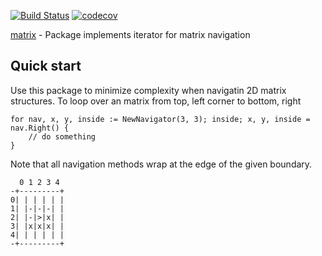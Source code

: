 [![Build Status](https://travis-ci.org/gregoryv/matrix.svg?branch=master)](https://travis-ci.org/gregoryv/matrix)
[![codecov](https://codecov.io/gh/gregoryv/matrix/branch/master/graph/badge.svg)](https://codecov.io/gh/gregoryv/matrix)


[matrix](https://godoc.org/github.com/gregoryv/matrix) - Package implements iterator for matrix navigation


## Quick start

Use this package to minimize complexity when navigatin 2D matrix structures.
To loop over an matrix from top, left corner to bottom, right

	for nav, x, y, inside := NewNavigator(3, 3); inside; x, y, inside = nav.Right() {
		// do something
	}

Note that all navigation methods wrap at the edge of the given boundary.

	  0 1 2 3 4
	-+---------+
	0| | | | | |
	1| |-|-|-| |
	2| |-|>|x| |
	3| |x|x|x| |
	4| | | | | |
	-+---------+
